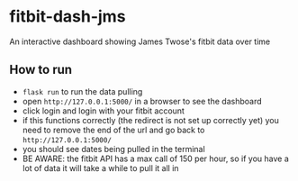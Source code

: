 # fitbit-dash-jms
An interactive dashboard showing James Twose's fitbit data over time

## How to run
- `flask run` to run the data pulling
- open `http://127.0.0.1:5000/` in a browser to see the dashboard
- click login and login with your fitbit account
- if this functions correctly (the redirect is not set up correctly yet) you need to remove the end of the url and go back to `http://127.0.0.1:5000/`
- you should see dates being pulled in the terminal
- BE AWARE: the fitbit API has a max call of 150 per hour, so if you have a lot of data it will take a while to pull it all in